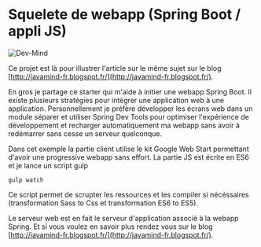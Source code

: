 # Squelete de webapp (Spring Boot / appli JS)

![Dev-Mind](dm-client/app/images/logo_long_1400.png)

Ce projet est là pour illustrer l'article sur le même sujet sur le blog [http://javamind-fr.blogspot.fr/](http://javamind-fr.blogspot.fr/).

En gros je partage ce starter qui m'aide à initier une webapp Spring Boot. Il existe plusieurs stratégies pour intégrer une application web à une application. Personnellement je préfère développer les écrans web dans un module séparer et utiliser Spring Dev Tools pour optimiser l'expérience de développement et recharger automatiquement ma webapp sans avoir à redémarrer sans cesse un serveur quelconque.

Dans cet exemple la partie client utilise le kit Google Web Start permettant d'avoir une progressive webapp sans effort. La partie JS est écrite en ES6 et je lance un script gulp
```
gulp watch
```

Ce script permet de scrupter les ressources et les compiler si nécéssaires (transformation Sass to Css et transformation ES6 to ES5).

Le serveur web est en fait le serveur d'application associé à la webapp Spring. Et si vous voulez en savoir plus rendez vous sur le blog [http://javamind-fr.blogspot.fr/](http://javamind-fr.blogspot.fr/).
